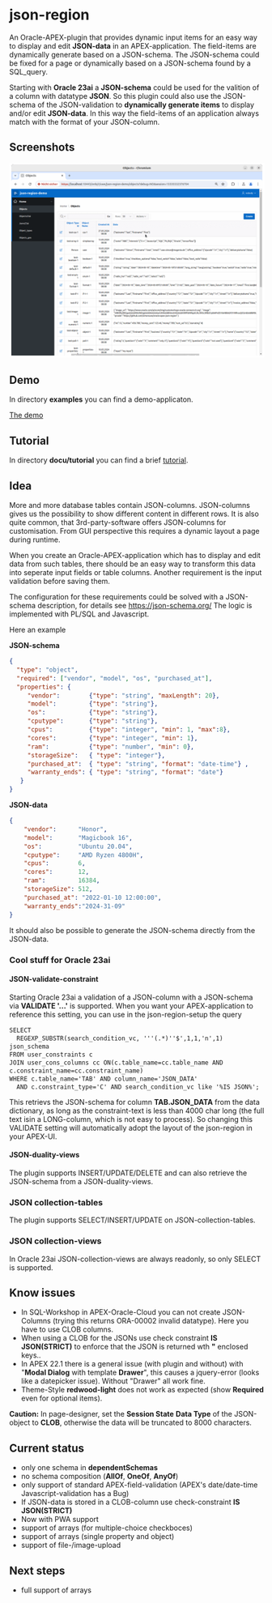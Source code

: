 # json-region

An Oracle-APEX-plugin that provides dynamic input items for an easy way to display and edit **JSON-data** in an APEX-application. 
The field-items are dynamically generate based on a JSON-schema. The JSON-schema could be fixed for a page or dynamically based on a JSON-schema found by a SQL_query.

Starting with **Oracle 23ai** a **JSON-schema** could be used for the valition of a column with datatype **JSON**.
So this plugin could also use the JSON-schema of the JSON-validation to **dynamically generate items** to display and/or edit **JSON-data**. 
In this way the field-items of an application always match with the format of your JSON-column.

## Screenshots
![screenshots](docu/demo.gif)

## Demo

In directory **examples** you can find a demo-applicaton.

[The demo](examples/demo.md)

## Tutorial

In directory **docu/tutorial** you can find a brief [tutorial](docu/tutorial/tutorial.md).
 

## Idea

More and more database tables contain JSON-columns.
JSON-columns gives us the possibility to show different content in different rows. It is also quite common, that 3rd-party-software offers JSON-columns for customisation. From GUI perspective this requires a dynamic layout a page during runtime.

When you create an Oracle-APEX-application which has to display and edit data from such tables, there should be an easy way to transform this data into seperate input fields or table columns.
Another requirement is the input validation before saving them.

The configuration for these requirements could be solved with a JSON-schema description, for details see https://json-schema.org/
The logic is implemented with PL/SQL and Javascript.

Here an example

**JSON-schema**
```json
{
  "type": "object",
  "required": ["vendor", "model", "os", "purchased_at"],
  "properties": {
     "vendor":        {"type": "string", "maxLength": 20},
     "model":         {"type": "string"},
     "os":            {"type": "string"},
     "cputype":       {"type": "string"},
     "cpus":          {"type": "integer", "min": 1, "max":8},
     "cores":         {"type": "integer", "min": 1},
     "ram":           {"type": "number", "min": 0},
     "storageSize":   { "type": "integer"},
     "purchased_at":  { "type": "string", "format": "date-time"} ,
     "warranty_ends": { "type": "string", "format": "date"} 
   }
}
```

**JSON-data**
```json
{
    "vendor":      "Honor",
    "model":       "Magicbook 16",
    "os":          "Ubuntu 20.04",
    "cputype":     "AMD Ryzen 4800H",
    "cpus":        6,
    "cores":       12,
    "ram":         16384,
    "storageSize": 512,
    "purchased_at": "2022-01-10 12:00:00",
    "warranty_ends":"2024-31-09" 
}
```

It should also be possible to generate the JSON-schema directly from the JSON-data. 

### Cool stuff for Oracle 23ai

#### JSON-validate-constraint

Starting Oracle 23ai a validation of a JSON-column with a JSON-schema via **VALIDATE '...'**  is supported. 
When you want your APEX-application to reference this setting, you can use in the json-region-setup the query 

```
SELECT 
  REGEXP_SUBSTR(search_condition_vc, '''(.*)''$',1,1,'n',1) json_schema
FROM user_constraints c 
JOIN user_cons_columns cc ON(c.table_name=cc.table_name AND c.constraint_name=cc.constraint_name)
WHERE c.table_name='TAB' AND column_name='JSON_DATA'
  AND c.constraint_type='C' AND search_condition_vc like '%IS JSON%';
```

This retrievs the JSON-schema for column **TAB.JSON_DATA** from the data dictionary, as long as the constraint-text is less than 4000 char long (the full text isin a LONG-column, which is not easy to process). So changing this VALIDATE setting will automatically adopt the layout of the json-region in your APEX-UI.

#### JSON-duality-views

The plugin supports INSERT/UPDATE/DELETE and can also retrieve the JSON-schema from a JSON-duality-views.

### JSON collection-tables
The plugin supports SELECT/INSERT/UPDATE on JSON-collection-tables.

### JSON collection-views

In Oracle 23ai JSON-collection-views are always readonly, so only SELECT is supported.

## Know issues

- In SQL-Workshop in APEX-Oracle-Cloud you can not create JSON-Columns (trying this returns ORA-00002 invalid datatype). Here you have to use CLOB columns. 
- When using a CLOB for the JSONs use check constraint **IS JSON(STRICT)** to enforce that the JSON is returned wth **"** enclosed keys..
- In APEX 22.1 there is a general issue (with plugin and without) with "**Modal Dialog** with template **Drawer**", this causes a jquery-error (looks like a datepicker issue). Without "Drawer" all work fine. 
- Theme-Style **redwood-light** does not work as expected (show **Required** even for optional items).

**Caution:** In page-designer, set the **Session State** **Data Type** of the JSON-object to **CLOB**, otherwise the data will be truncated to 8000 characters.

## Current status
- only one schema in **dependentSchemas**
- no schema composition (**AllOf**, **OneOf**, **AnyOf**)
- only support of standard APEX-field-validation (APEX's date/date-time Javascript-validation has a Bug)
- If JSON-data is stored in a CLOB-column use check-constraint **IS JSON(STRICT)**
- Now with PWA support
- support of arrays (for multiple-choice checkboces)
- support of arrays (single property and object)
- support of file-/image-upload

## Next steps
- full support of arrays
